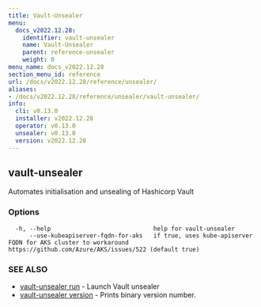 ```yaml
---
title: Vault-Unsealer
menu:
  docs_v2022.12.28:
    identifier: vault-unsealer
    name: Vault-Unsealer
    parent: reference-unsealer
    weight: 0
menu_name: docs_v2022.12.28
section_menu_id: reference
url: /docs/v2022.12.28/reference/unsealer/
aliases:
- /docs/v2022.12.28/reference/unsealer/vault-unsealer/
info:
  cli: v0.13.0
  installer: v2022.12.28
  operator: v0.13.0
  unsealer: v0.13.0
  version: v2022.12.28
---
```


## vault-unsealer

Automates initialisation and unsealing of Hashicorp Vault

### Options

```
  -h, --help                             help for vault-unsealer
      --use-kubeapiserver-fqdn-for-aks   if true, uses kube-apiserver FQDN for AKS cluster to workaround https://github.com/Azure/AKS/issues/522 (default true)
```

### SEE ALSO

* [vault-unsealer run](/docs/v2022.12.28/reference/unsealer/vault-unsealer_run)	 - Launch Vault unsealer
* [vault-unsealer version](/docs/v2022.12.28/reference/unsealer/vault-unsealer_version)	 - Prints binary version number.

